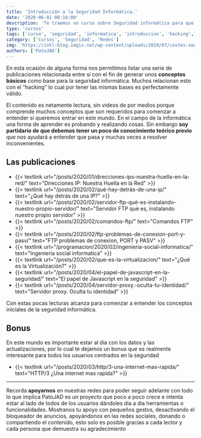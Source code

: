 ```yaml
---
title: 'Introducción a la Seguridad Informática.'
date: '2020-06-01 08:10:00'
description: 'Te traemos un curso sobre Seguridad informática para que te inicies en este hermoso mundo.'
type: 'cursos'
tags: ['curso', 'seguridad', 'informatica', 'introduccion', 'hacking', 'estico']
category: ['Cursos', 'Seguridad', 'Redes']
img: 'https://intl-blog.imgix.net/wp-content/uploads/2019/07/costes-seguridad-informatica-portada.jpg?auto=format%2Cenhance%2Ccompress'
authors: ['PatoJAD']
---
```


En esta ocasión de alguna forma nos permitimos listar una serie de publicaciones relacionada entre sí con el fin de generar unos **conceptos básicos** como base para la seguridad informática. Muchos relacionan esto con el “hacking” lo cual por tener las mismas bases es perfectamente válido.

El contenido es netamente lectura, sin videos de por medios porque comprende muchos conceptos que son requeridos para comenzar a entender si queremos entrar en este mundo. En el campo de la informática una forma de aprender es probando y realizando cosas. Sin embargo **soy partidario de que debemos tener un poco de conocimiento teórico previo** que nos ayudará a entender que pasa y muchas veces a resolver inconvenientes.

## Las publicaciones

-   {{< textlink url="/posts/2020/01/direcciones-ips-nuestra-huella-en-la-red/" text="Direcciones IP: Nuestra Huella en la Red" >}}
-   {{< textlink url="/posts/2020/02/qué-hay-detrás-de-una-ip/" text="¿Qué hay detrás de una IP?" >}}
-   {{< textlink url="/posts/2020/02/servidor-ftp-qué-es-instalando-nuestro-propio-servidor/" text="Servidor FTP qué es, instalando nuestro propio servidor" >}}
-   {{< textlink url="/posts/2020/02/comandos-ftp/" text="Comandos FTP" >}}
-   {{< textlink url="/posts/2020/02/ftp-problemas-de-conexion-port-y-pasv/" text="FTP problemas de conexion, PORT y PASV" >}}
-   {{< textlink url="/programacion/2020/02/ingenieria-social-informatica/" text="Ingenieria social informatica" >}}
-   {{< textlink url="/posts/2020/02/que-es-la-virtualizacion/" text="¿Qué es la Virtualización?" >}}
-   {{< textlink url="/posts/2020/04/el-papel-de-javascript-en-la-seguridad/" text="El papel de Javascript en la seguridad" >}}
-   {{< textlink url="/posts/2020/04/servidor-proxy.-oculta-tu-identidad/" text="Servidor proxy. Oculta tu identidad" >}}

Con estas pocas lecturas alcanza para comenzar a entender los conceptos iniciales de la seguridad informática.

## Bonus

En este mundo es importante estar al día con los datos y las actualizaciones, por lo cual te dejamos un bonus que es realmente interesante para todos los usuarios centrados en la seguridad

-   {{< textlink url="/posts/2020/03/http/3-una-internet-mas-rapida/" text="HTTP/3 ¿Una internet mas rapida?" >}}

---

Recorda **apoyarnos** en nuestras redes para poder seguir adelante con todo lo que implica PatoJAD es un proyecto que poco a poco crece e intenta estar al lado de todos de los usuarios dándoles dia a dia herramientas o funcionalidades. Mostranos tu apoyo con pequeños gestos, desactivando el bloqueador de anuncios, apoyándonos en las redes sociales, donando o compartiendo el contenido, esto solo es posible gracias a cada lector y cada persona que demuestra su agradecimiento
